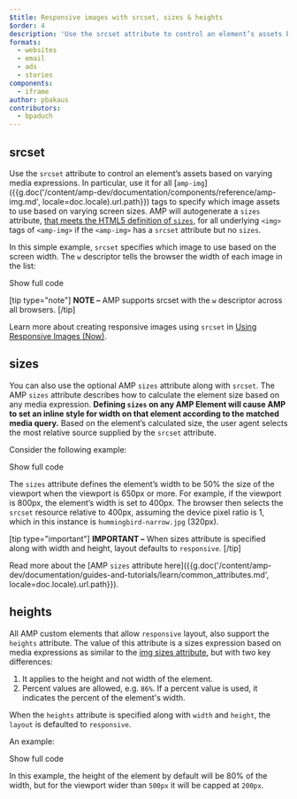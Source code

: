 ```yaml
---
$title: Responsive images with srcset, sizes & heights
$order: 4
description: 'Use the srcset attribute to control an element’s assets based on varying media expressions. In particular, use it for all amp-img tags to specify which ...'
formats:
  - websites
  - email
  - ads
  - stories
components:
  - iframe
author: pbakaus
contributors:
  - bpaduch
---
```


## srcset

Use the `srcset` attribute to control an element’s assets
based on varying media expressions.
In particular, use it for all [`amp-img`]({{g.doc('/content/amp-dev/documentation/components/reference/amp-img.md', locale=doc.locale).url.path}}) tags to specify which image assets to use based on varying screen sizes. AMP will autogenerate a `sizes` attribute, [that meets the HTML5 definition of `sizes`](https://developer.mozilla.org/en-US/docs/Web/HTML/Element/img), for all underlying `<img>` tags of `<amp-img>` if the `<amp-img>` has a `srcset` attribute but no `sizes`.

In this simple example,
`srcset` specifies which image to use based on the screen width.
The `w` descriptor tells the browser the width
of each image in the list:

<!--embedded amp-img example using srcset -->
<div>
<amp-iframe height="231"
            layout="fixed-height"
            sandbox="allow-scripts allow-forms allow-same-origin"
            resizable
            src="https://ampproject-b5f4c.firebaseapp.com/examples/ampimg.srcset.embed.html">
  <div overflow tabindex="0" role="button" aria-label="Show more">Show full code</div>
  <div placeholder></div>
</amp-iframe>
</div>

[tip type="note"]
**NOTE –**  AMP supports srcset with the `w` descriptor across all browsers.
[/tip]

Learn more about creating responsive images using `srcset`
in [Using Responsive Images (Now)](http://alistapart.com/article/using-responsive-images-now).

## sizes

You can also use the optional AMP `sizes` attribute along with `srcset`.
The AMP `sizes` attribute describes how to calculate the element size
based on any media expression.
<strong>Defining `sizes` on any AMP Element will cause AMP to set an inline style for width on that element according to the matched media query.</strong>
Based on the element’s calculated size,
the user agent selects the most relative source supplied by the `srcset` attribute.

Consider the following example:

<!--embedded amp-img example using sizes -->
<div>
<amp-iframe height="231"
            layout="fixed-height"
            sandbox="allow-scripts allow-forms allow-same-origin"
            resizable
            src="https://ampproject-b5f4c.firebaseapp.com/examples/ampimg.sizes.embed.html">
  <div overflow tabindex="0" role="button" aria-label="Show more">Show full code</div>
  <div placeholder></div>
</amp-iframe>
</div>

The `sizes` attribute defines the element’s width to be 50% the size of the viewport
when the viewport is 650px or more.
For example, if the viewport is 800px,
the element’s width is set to 400px.
The browser then selects the `srcset` resource relative to 400px,
assuming the device pixel ratio is 1,
which in this instance is `hummingbird-narrow.jpg` (320px).

[tip type="important"]
**IMPORTANT –** When sizes attribute is specified along with width and height, layout defaults to `responsive`.
[/tip]

Read more about the [AMP `sizes` attribute here]({{g.doc('/content/amp-dev/documentation/guides-and-tutorials/learn/common_attributes.md', locale=doc.locale).url.path}}).

## heights

All AMP custom elements that allow `responsive` layout, also support the `heights` attribute.
The value of this attribute is a sizes expression based on media expressions
as similar to the [img sizes attribute](https://developer.mozilla.org/en-US/docs/Web/HTML/Element/img),
but with two key differences:

 1. It applies to the height and not width of the element.
 2. Percent values are allowed, e.g. `86%`. If a percent value is used, it indicates the percent
 of the element's width.

When the `heights` attribute is specified along with `width` and `height`, the `layout` is defaulted to `responsive`.

An example:

<!--embedded amp-img example using heights -->
<div>
<amp-iframe height="193"
            layout="fixed-height"
            sandbox="allow-scripts allow-forms allow-same-origin"
            resizable
            src="https://ampproject-b5f4c.firebaseapp.com/examples/ampimg.heights.embed.html">
  <div overflow tabindex="0" role="button" aria-label="Show more">Show full code</div>
  <div placeholder></div>
</amp-iframe>
</div>

In this example, the height of the element by default will be 80% of the width, but for the viewport
wider than `500px` it will be capped at `200px`.
